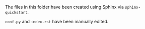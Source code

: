 The files in this folder have been created using Sphinx via
```sphinx-quickstart```.

`conf.py` and `index.rst` have been manually edited.